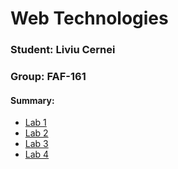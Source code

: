 # Web Technologies
### Student: Liviu Cernei
### Group: FAF-161

#### Summary:
 - [Lab 1](/Lab1/)
 - [Lab 2](/Lab2/)
 - [Lab 3](/Lab3/)
 - [Lab 4](/Lab4/)
